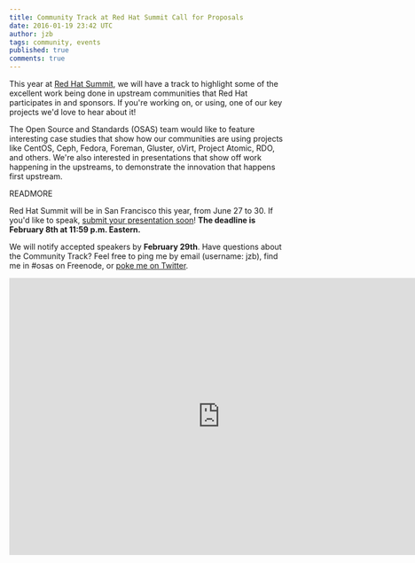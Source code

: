 ```yaml
---
title: Community Track at Red Hat Summit Call for Proposals
date: 2016-01-19 23:42 UTC
author: jzb
tags: community, events
published: true
comments: true
---
```

This year at [Red Hat Summit](https://www.redhat.com/en/summit), we will have a track to highlight some of the excellent work being done in upstream communities that Red Hat participates in and sponsors. If you're working on, or using, one of our key projects we'd love to hear about it!

The Open Source and Standards (OSAS) team would like to feature interesting case studies that show how our communities are using projects like CentOS, Ceph, Fedora, Foreman, Gluster, oVirt, Project Atomic, RDO, and others. We're also interested in presentations that show off work happening in the upstreams, to demonstrate the innovation that happens first upstream.

READMORE

Red Hat Summit will be in San Francisco this year, from June 27 to 30. If you'd like to speak, [submit your presentation soon](https://goo.gl/k06YXP)! **The deadline is February 8th at 11:59 p.m. Eastern.**

We will notify accepted speakers by **February 29th**. Have questions about the Community Track? Feel free to ping me by email (username: jzb), find me in #osas on Freenode, or [poke me on Twitter](https://twitter.com/jzb).

<iframe src="https://docs.google.com/forms/d/1VkS9Hf3BDTxW4Bb0D_0LIOd5h3ON2ak_KNO4LkuPwsQ/viewform?embedded=true" width="760" height="500" frameborder="0" marginheight="0" marginwidth="0">Loading...</iframe>
